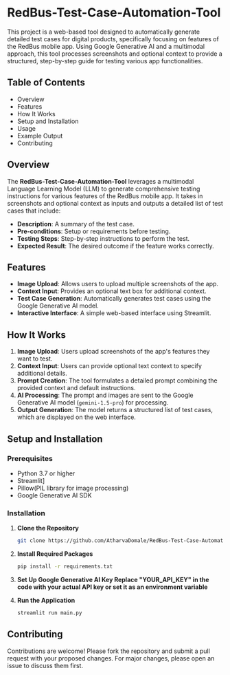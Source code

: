 # RedBus-Test-Case-Automation-Tool

This project is a web-based tool designed to automatically generate detailed test cases for digital products, specifically focusing on features of the RedBus mobile app. Using Google Generative AI and a multimodal approach, this tool processes screenshots and optional context to provide a structured, step-by-step guide for testing various app functionalities.

## Table of Contents
- Overview
- Features
- How It Works
- Setup and Installation
- Usage
- Example Output
- Contributing

## Overview

The **RedBus-Test-Case-Automation-Tool** leverages a multimodal Language Learning Model (LLM) to generate comprehensive testing instructions for various features of the RedBus mobile app. It takes in screenshots and optional context as inputs and outputs a detailed list of test cases that include:

- **Description**: A summary of the test case.
- **Pre-conditions**: Setup or requirements before testing.
- **Testing Steps**: Step-by-step instructions to perform the test.
- **Expected Result**: The desired outcome if the feature works correctly.

## Features

- **Image Upload**: Allows users to upload multiple screenshots of the app.
- **Context Input**: Provides an optional text box for additional context.
- **Test Case Generation**: Automatically generates test cases using the Google Generative AI model.
- **Interactive Interface**: A simple web-based interface using Streamlit.

## How It Works

1. **Image Upload**: Users upload screenshots of the app's features they want to test.
2. **Context Input**: Users can provide optional text context to specify additional details.
3. **Prompt Creation**: The tool formulates a detailed prompt combining the provided context and default instructions.
4. **AI Processing**: The prompt and images are sent to the Google Generative AI model (`gemini-1.5-pro`) for processing.
5. **Output Generation**: The model returns a structured list of test cases, which are displayed on the web interface.

## Setup and Installation

### Prerequisites

- Python 3.7 or higher
- Streamlit]
- Pillow(PIL library for image processing)
- Google Generative AI SDK

### Installation

1. **Clone the Repository**
   ```bash
   git clone https://github.com/AtharvaDomale/RedBus-Test-Case-Automation-Tool.git

2. **Install Required Packages**
   ```bash
   pip install -r requirements.txt

3. **Set Up Google Generative AI Key Replace "YOUR_API_KEY" in the code with your actual API key or set it as an environment variable**
  
2. **Run the Application**
   ```bash
   streamlit run main.py
## Contributing
  Contributions are welcome! 
  Please fork the repository and submit a pull request with your proposed changes. For major changes, please open an issue to discuss them first.
